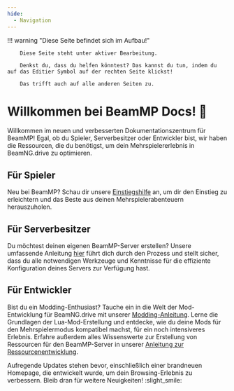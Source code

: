 ```yaml
---
hide:
  - Navigation
---
```


!!! warning "Diese Seite befindet sich im Aufbau!"

        Diese Seite steht unter aktiver Bearbeitung.

        Denkst du, dass du helfen könntest? Das kannst du tun, indem du auf das Editier Symbol auf der rechten Seite klickst!

        Das trifft auch auf alle anderen Seiten zu.

# Willkommen bei BeamMP Docs! :tada:

Willkommen im neuen und verbesserten Dokumentationszentrum für BeamMP! Egal, ob du Spieler, Serverbesitzer oder Entwickler bist, wir haben die Ressourcen, die du benötigst, um dein Mehrspielererlebnis in BeamNG.drive zu optimieren.

## Für Spieler

Neu bei BeamMP? Schau dir unsere [Einstiegshilfe](../game/getting-started.md) an, um dir den Einstieg zu erleichtern und das Beste aus deinen Mehrspielerabenteuern herauszuholen.

## Für Serverbesitzer

Du möchtest deinen eigenen BeamMP-Server erstellen? Unsere umfassende Anleitung [hier](../server/create-a-server.md) führt dich durch den Prozess und stellt sicher, dass du alle notwendigen Werkzeuge und Kenntnisse für die effiziente Konfiguration deines Servers zur Verfügung hast.

## Für Entwickler

Bist du ein Modding-Enthusiast? Tauche ein in die Welt der Mod-Entwicklung für BeamNG.drive mit unserer [Modding-Anleitung](../guides/mod-creation/client/getting-started.md). Lerne die Grundlagen der Lua-Mod-Erstellung und entdecke, wie du deine Mods für den Mehrspielermodus kompatibel machst, für ein noch intensiveres Erlebnis. Erfahre außerdem alles Wissenswerte zur Erstellung von Ressourcen für den BeamMP-Server in unserer [Anleitung zur Ressourcenentwicklung](../guides/mod-creation/server/getting-started.md).

Aufregende Updates stehen bevor, einschließlich einer brandneuen Homepage, die entwickelt wurde, um dein Browsing-Erlebnis zu verbessern. Bleib dran für weitere Neuigkeiten! :slight_smile:
